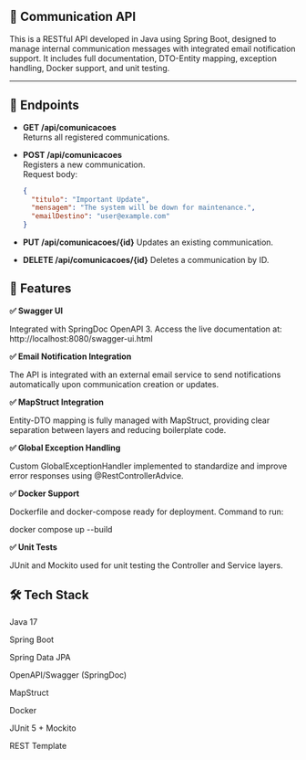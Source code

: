 ## 📡 Communication API

This is a RESTful API developed in Java using Spring Boot, designed to manage internal communication messages with integrated email notification support. It includes full documentation, DTO-Entity mapping, exception handling, Docker support, and unit testing.

---

## 🔗 Endpoints

- **GET /api/comunicacoes**  
  Returns all registered communications.

- **POST /api/comunicacoes**  
  Registers a new communication.  
  Request body:
  ```json
  {
    "titulo": "Important Update",
    "mensagem": "The system will be down for maintenance.",
    "emailDestino": "user@example.com"
  }
- **PUT /api/comunicacoes/{id}**
Updates an existing communication.

- **DELETE /api/comunicacoes/{id}**
Deletes a communication by ID.


## 🚀 Features

 **✅ Swagger UI**

Integrated with SpringDoc OpenAPI 3.
Access the live documentation at:
http://localhost:8080/swagger-ui.html

**✅ Email Notification Integration**

The API is integrated with an external email service to send notifications automatically upon communication creation or updates.

 **✅ MapStruct Integration**

Entity-DTO mapping is fully managed with MapStruct, providing clear separation between layers and reducing boilerplate code.

 **✅ Global Exception Handling**

Custom GlobalExceptionHandler implemented to standardize and improve error responses using @RestControllerAdvice.

 **✅ Docker Support**

Dockerfile and docker-compose ready for deployment.
Command to run:

docker compose up --build


 **✅ Unit Tests**

JUnit and Mockito used for unit testing the Controller and Service layers.


## 🛠️ Tech Stack

Java 17

Spring Boot

Spring Data JPA

OpenAPI/Swagger (SpringDoc)

MapStruct

Docker

JUnit 5 + Mockito

REST Template
